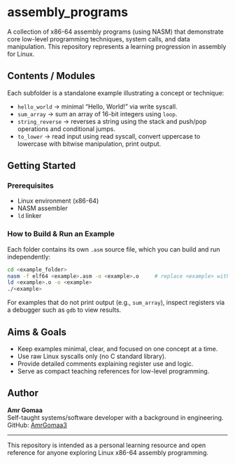 # assembly_programs

A collection of x86-64 assembly programs (using NASM) that demonstrate core low-level programming techniques, system calls, and data manipulation.
This repository represents a learning progression in assembly for Linux.

## Contents / Modules

Each subfolder is a standalone example illustrating a concept or technique:

* `hello_world` -> minimal “Hello, World!” via write syscall.
* `sum_array` -> sum an array of 16-bit integers using `loop`.
* `string_reverse` -> reverses a string using the stack and push/pop operations and conditional jumps.
* `to_lower` -> read input using read syscall, convert uppercase to lowercase with bitwise manipulation, print output.

## Getting Started

### Prerequisites

* Linux environment (x86-64)
* NASM assembler
* `ld` linker

### How to Build & Run an Example

Each folder contains its own `.asm` source file, which you can build and run independently:

```bash
cd <example_folder>
nasm -f elf64 <example>.asm -o <example>.o     # replace <example> with the filename
ld <example>.o -o <example>
./<example>
```

For examples that do not print output (e.g., `sum_array`), inspect registers via a debugger such as `gdb` to view results.

## Aims & Goals

* Keep examples minimal, clear, and focused on one concept at a time.
* Use raw Linux syscalls only (no C standard library).
* Provide detailed comments explaining register use and logic.
* Serve as compact teaching references for low-level programming.

## Author

**Amr Gomaa**  
Self-taught systems/software developer with a background in engineering.  
GitHub: [AmrGomaa3](https://github.com/AmrGomaa3)

---

This repository is intended as a personal learning resource and open reference for anyone exploring Linux x86-64 assembly programming.
